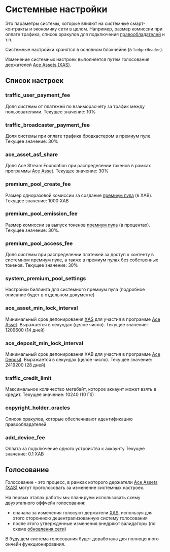 # Системные настройки

Это параметры системы, которые влияют на системные смарт-контракты и экономику сети в целом. Например, размер комиссии при оплате трафика, список оракулов для подключения [правообладателей][1] и т.п.

Системные настройки хранятся в основном блокчейне (в `ledgerHeader`).

Изменение системных настроек выполняется путем голосования держателей [Ace Assets (XAS)][6].


## Список настроек

### traffic_user_payment_fee
Доля системы от платежей по взаиморасчету за трафик между пользователями.
Текущее значение: 10%

### traffic_broadcaster_payment_fee
Доля системы при оплате трафика бродкастером в премиум пуле.
Текущее значение: 30%

### ace_asset_asf_share
Доля Ace Stream Foundation при распределении токенов в рамках программы [Ace Asset][2].
Текущее значение: 30%

### premium_pool_create_fee
Размер одноразовой комиссии за создание [премиум пула][5] (в XAB).
Текущее значение: 1000 XAB

### premium_pool_emission_fee
Размер комиссии за выпуск токенов [премиум пула][5] (в процентах).
Текущее значение: 30%.

### premium_pool_access_fee
Доля системы при распределении платежей за доступ к контенту в системном [премиум пуле][5], а также в премиум пулах без собственных токенов.
Текущее значение: 30%

### system_premium_pool_settings
Настройки биллинга для системного премиум пула (подробное описание будет в отдельном документе)

### ace_asset_min_lock_interval
Минимальный срок депонирования [XAS][6] для участия в программе [Ace Asset][2].
Выражается в секундах (целое число).
Текущее значение: 1209600 (14 дней)

### ace_deposit_min_lock_interval
Минимальный срок депонирования XAB для участия в программе [Ace Deposit][4].
Выражается в секундах (целое число).
Текущее значение: 2419200 (28 дней)

### traffic_credit_limit
Максимальное количество мегабайт, которое аккаунт может взять в кредит.
Текущее значение: 10240 (10 Гб)

### copyright_holder_oracles
Список оракулов, которые обеспечивают идентификацию правообладателей

### add_device_fee
Оплата за подключение одного устройства к аккаунту
Текущее значение: 0.1 XAB

## Голосование

Голосование - это процесс, в рамках которого держатели [Ace Assets (XAS)][6] могут проголосовать за изменение системных настроек.

На первых этапах работы мы планируем использовать схему двухэтапного оффчейн голосования:

- сначала за изменения голосуют держатели [XAS][6], используя для этого стороннюю децентрализованную систему голосования
- после этого утвержденные изменения внедряют валидаторы (по схеме [обновления сети][3])

В будущем система голосования будет доработана для полноценного ончейн функционирования.

[1]: ../network-participants/copyright-holders.md
[2]: ../services/ace-asset.md
[3]: https://developers.stellar.org/docs/run-core-node/network-upgrades/
[4]: ../services/ace-deposit.md
[5]: ../services/premium-pool.md
[6]: ../system-tokens/ace-asset.md
